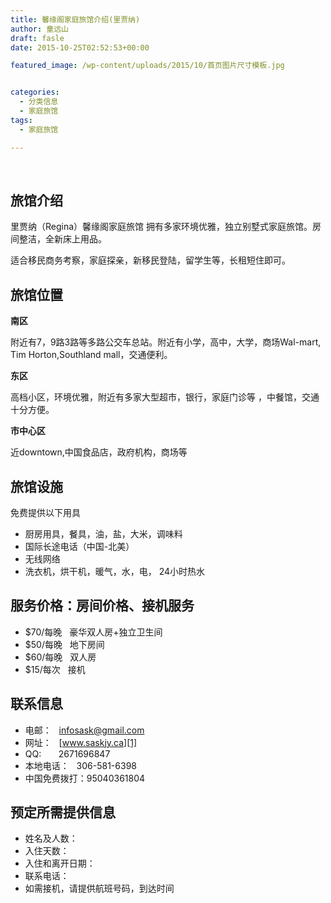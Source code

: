 ```yaml
---
title: 馨缘阁家庭旅馆介绍(里贾纳)
author: 童远山
draft: fasle
date: 2015-10-25T02:52:53+00:00

featured_image: /wp-content/uploads/2015/10/首页图片尺寸模板.jpg


categories:
  - 分类信息
  - 家庭旅馆
tags:
  - 家庭旅馆

---
```

&nbsp;

## 旅馆介绍

里贾纳（Regina）馨缘阁家庭旅馆 拥有多家环境优雅，独立别墅式家庭旅馆。房间整洁，全新床上用品。

适合移民商务考察，家庭探亲，新移民登陆，留学生等，长租短住即可。

## 旅馆位置

**南区**

附近有7，9路3路等多路公交车总站。附近有小学，高中，大学，商场Wal-mart, Tim Horton,Southland mall，交通便利。

**东区**

高档小区，环境优雅，附近有多家大型超市，银行，家庭门诊等 ，中餐馆，交通十分方便。

**市中心区**

近downtown,中国食品店，政府机构，商场等

## 旅馆设施

免费提供以下用具

  * 厨房用具，餐具，油，盐，大米，调味料
  * 国际长途电话（中国-北美）
  * 无线网络
  * 洗衣机，烘干机，暖气，水，电， 24小时热水

## 服务价格：房间价格、接机服务

  * $70/每晚   豪华双人房+独立卫生间
  * $50/每晚   地下房间
  * $60/每晚   双人房
  * $15/每次   接机

## 联系信息

  * 电邮：   <infosask@gmail.com>
  * 网址：   [www.saskjy.ca][1]
  * QQ:       2671696847
  * 本地电话：   306-581-6398
  * 中国免费拨打：95040361804

## 预定所需提供信息

  * 姓名及人数：
  * 入住天数：
  * 入住和离开日期：
  * 联系电话：
  * 如需接机，请提供航班号码，到达时间

 [1]: http://www.yiminjiayuan.com/www.saskjy.ca